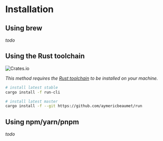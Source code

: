 # Installation

## Using brew

_todo_

## Using the Rust toolchain

![Crates.io](https://img.shields.io/crates/v/run-cli)

_This method requires the [Rust
toolchain](https://www.rust-lang.org/tools/install) to be installed on your
machine._

```bash
# install latest stable
cargo install -f run-cli

# install latest master
cargo install -f --git https://github.com/aymericbeaumet/run
```

## Using npm/yarn/pnpm

_todo_
